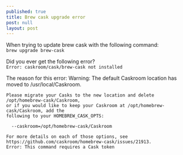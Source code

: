 ```yaml
---
published: true
title: Brew cask upgrade error
post: null
layout: post
---
```


When trying to update brew cask with the following command:  
`brew upgrade brew-cask`  

Did you ever get the following error?  
`Error: caskroom/cask/brew-cask not installed`

The reason for this error:
    Warning: The default Caskroom location has moved to /usr/local/Caskroom.

    Please migrate your Casks to the new location and delete /opt/homebrew-cask/Caskroom,
    or if you would like to keep your Caskroom at /opt/homebrew-cask/Caskroom, add the
    following to your HOMEBREW_CASK_OPTS:

      --caskroom=/opt/homebrew-cask/Caskroom

    For more details on each of those options, see https://github.com/caskroom/homebrew-cask/issues/21913.
    Error: This command requires a Cask token
